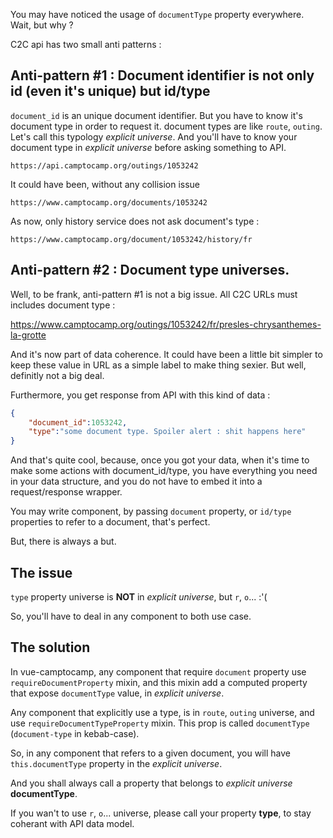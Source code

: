 You may have noticed the usage of `documentType` property everywhere. Wait, but why ?

C2C api has two small anti patterns :

## Anti-pattern #1 : Document identifier is not only id (even it's unique) but id/type

`document_id` is an unique document identifier. But you have to know it's document type in order to request it. document types are like `route`, `outing`. Let's call this typology *explicit universe*. And you'll have to know your document type in *explicit universe* before asking something to API.

    https://api.camptocamp.org/outings/1053242

It could have been, without any collision issue

    https://www.camptocamp.org/documents/1053242

As now, only history service does not ask document's type :

    https://www.camptocamp.org/document/1053242/history/fr

## Anti-pattern #2 : Document type universes.

Well, to be frank, anti-pattern #1 is not a big issue. All C2C URLs must includes document type :

   https://www.camptocamp.org/outings/1053242/fr/presles-chrysanthemes-la-grotte     

And it's now part of data coherence. It could have been a little bit simpler to keep these value in URL as a simple label to make thing sexier. But well, definitly not a big deal.

Furthermore, you get response from API with this kind of data :

```JSON
{
    "document_id":1053242,    
    "type":"some document type. Spoiler alert : shit happens here"
}
```  

And that's quite cool, because, once you got your data, when it's time to make some actions with document_id/type, you have everything you need in your data structure, and you do not have to embed it into a request/response wrapper.

You may write component, by passing `document` property, or `id/type` properties to refer to a document, that's perfect.

But, there is always a but.

## The issue

`type` property universe is **NOT** in *explicit universe*, but `r`, `o`... :'(

So, you'll have to deal in any component to both use case.

## The solution

In vue-camptocamp, any component that require `document` property use `requireDocumentProperty` mixin, and this mixin add a computed property that expose `documentType` value, in  *explicit universe*.

Any component that explicitly use a type, is in `route`, `outing` universe, and use `requireDocumentTypeProperty` mixin. This prop is called `documentType` (`document-type` in kebab-case).

So, in any component that refers to a given document, you will have `this.documentType` property in the *explicit universe*.

And you shall always call a property that belongs to *explicit universe* **documentType**.

If you wan't to use `r`, `o`... universe, please call your property **type**, to stay coherant with API data model.
